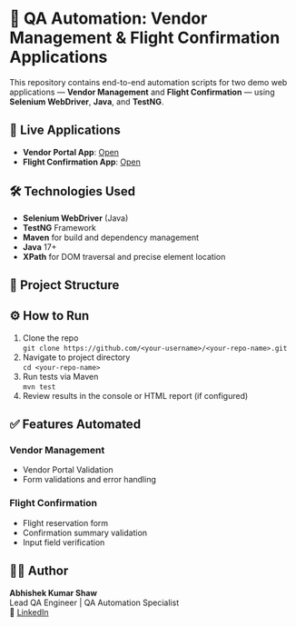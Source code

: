 # 🚀 QA Automation: Vendor Management & Flight Confirmation Applications

This repository contains end-to-end automation scripts for two demo web applications — **Vendor Management** and **Flight Confirmation** — using **Selenium WebDriver**, **Java**, and **TestNG**.

## 🔗 Live Applications
- **Vendor Portal App**: [Open](https://d1uh9e7cu07ukd.cloudfront.net/selenium-docker/vendor-app/index.html)
- **Flight Confirmation App**: [Open](https://d1uh9e7cu07ukd.cloudfront.net/selenium-docker/reservation-app/index.html#page-top)

## 🛠️ Technologies Used
- **Selenium WebDriver** (Java)
- **TestNG** Framework
- **Maven** for build and dependency management
- **Java** 17+
- **XPath** for DOM traversal and precise element location

## 📁 Project Structure


## ⚙️ How to Run
1. Clone the repo  
   `git clone https://github.com/<your-username>/<your-repo-name>.git`
2. Navigate to project directory  
   `cd <your-repo-name>`
3. Run tests via Maven  
   `mvn test`
4. Review results in the console or HTML report (if configured)

## ✅ Features Automated
### Vendor Management
- Vendor Portal Validation
- Form validations and error handling

### Flight Confirmation
- Flight reservation form
- Confirmation summary validation
- Input field verification


## 👨‍💻 Author
**Abhishek Kumar Shaw**  
Lead QA Engineer | QA Automation Specialist  
🔗 [LinkedIn](https://www.linkedin.com/in/abhishek-shaw-90279884/)
